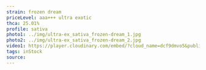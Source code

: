 ```yaml
---
strain: frozen dream
priceLevel: aaa+++ ultra exotic
thca: 25.01%
profile: sativa
photo1: ../img/ultra-ex_sativa_frozen-dream_1.jpg
photo2: ../img/ultra-ex_sativa_frozen-dream_2.jpg
video1: https://player.cloudinary.com/embed/?cloud_name=dcf9dmvo5&public_id=ultra-ex_sativa_frozen-dream_aylgud&profile=flower
tags: inStock
source:
---
```

